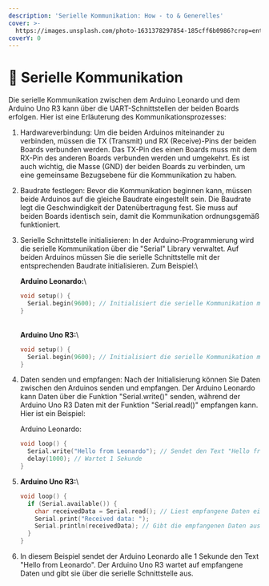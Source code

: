 ```yaml
---
description: 'Serielle Kommunikation: How - to & Generelles'
cover: >-
  https://images.unsplash.com/photo-1631378297854-185cff6b0986?crop=entropy&cs=srgb&fm=jpg&ixid=M3wxOTcwMjR8MHwxfHNlYXJjaHw1fHxicmVhZGJvYXJkfGVufDB8fHx8MTY4NjY3NTc2Nnww&ixlib=rb-4.0.3&q=85
coverY: 0
---
```


# 📲 Serielle Kommunikation

Die serielle Kommunikation zwischen dem Arduino Leonardo und dem Arduino Uno R3 kann über die UART-Schnittstellen der beiden Boards erfolgen. Hier ist eine Erläuterung des Kommunikationsprozesses:

1. Hardwareverbindung: Um die beiden Arduinos miteinander zu verbinden, müssen die TX (Transmit) und RX (Receive)-Pins der beiden Boards verbunden werden. Das TX-Pin des einen Boards muss mit dem RX-Pin des anderen Boards verbunden werden und umgekehrt. Es ist auch wichtig, die Masse (GND) der beiden Boards zu verbinden, um eine gemeinsame Bezugsebene für die Kommunikation zu haben.
2. Baudrate festlegen: Bevor die Kommunikation beginnen kann, müssen beide Arduinos auf die gleiche Baudrate eingestellt sein. Die Baudrate legt die Geschwindigkeit der Datenübertragung fest. Sie muss auf beiden Boards identisch sein, damit die Kommunikation ordnungsgemäß funktioniert.
3.  Serielle Schnittstelle initialisieren: In der Arduino-Programmierung wird die serielle Kommunikation über die "Serial" Library verwaltet. Auf beiden Arduinos müssen Sie die serielle Schnittstelle mit der entsprechenden Baudrate initialisieren. Zum Beispiel:\


    **Arduino Leonardo:**\


    ```cpp
    void setup() {
      Serial.begin(9600); // Initialisiert die serielle Kommunikation mit 9600 Baud
    }
    ```

    \
    **Arduino Uno R3:**\


    ```cpp
    void setup() {
      Serial.begin(9600); // Initialisiert die serielle Kommunikation mit 9600 Baud
    }
    ```
4.  Daten senden und empfangen: Nach der Initialisierung können Sie Daten zwischen den Arduinos senden und empfangen. Der Arduino Leonardo kann Daten über die Funktion "Serial.write()" senden, während der Arduino Uno R3 Daten mit der Funktion "Serial.read()" empfangen kann. Hier ist ein Beispiel:

    Arduino Leonardo:

    ```cpp
    void loop() {
      Serial.write("Hello from Leonardo"); // Sendet den Text "Hello from Leonardo"
      delay(1000); // Wartet 1 Sekunde
    }
    ```


5.  **Arduino Uno R3:**\


    ```cpp
    void loop() {
      if (Serial.available()) {
        char receivedData = Serial.read(); // Liest empfangene Daten ein
        Serial.print("Received data: ");
        Serial.println(receivedData); // Gibt die empfangenen Daten aus
      }
    }
    ```


6. In diesem Beispiel sendet der Arduino Leonardo alle 1 Sekunde den Text "Hello from Leonardo". Der Arduino Uno R3 wartet auf empfangene Daten und gibt sie über die serielle Schnittstelle aus.
